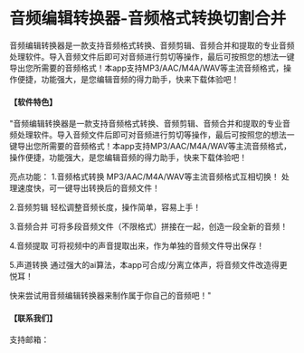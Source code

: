 # 音频编辑转换器-音频格式转换切割合并
音频编辑转换器是一款支持音频格式转换、音频剪辑、音频合并和提取的专业音频处理软件。导入音频文件后即可对音频进行剪切等操作，最后可按照您的想法一键导出您所需要的音频格式！本app支持MP3/AAC/M4A/WAV等主流音频格式，操作便捷，功能强大，是您编辑音频的得力助手，快来下载体验吧！
#### 【软件特色】
"音频编辑转换器是一款支持音频格式转换、音频剪辑、音频合并和提取的专业音频处理软件。导入音频文件后即可对音频进行剪切等操作，最后可按照您的想法一键导出您所需要的音频格式！本app支持MP3/AAC/M4A/WAV等主流音频格式，操作便捷，功能强大，是您编辑音频的得力助手，快来下载体验吧！

亮点功能：
1.音频格式转换
MP3/AAC/M4A/WAV等主流音频格式互相切换！
处理速度快，可一键导出转换后的音频文件！

2.音频剪辑
轻松调整音频长度，操作简单，容易上手！

3.音频合并
可将多段音频文件（不限格式）拼接在一起，创造一段全新的音频！

4.音频提取
可将视频中的声音提取出来，作为单独的音频文件导出保存！

5.声道转换
通过强大的ai算法，本app可合成/分离立体声，将音频文件改造得更悦耳！


快来尝试用音频编辑转换器来制作属于你自己的音频吧！"

#### 【联系我们】
支持邮箱：
